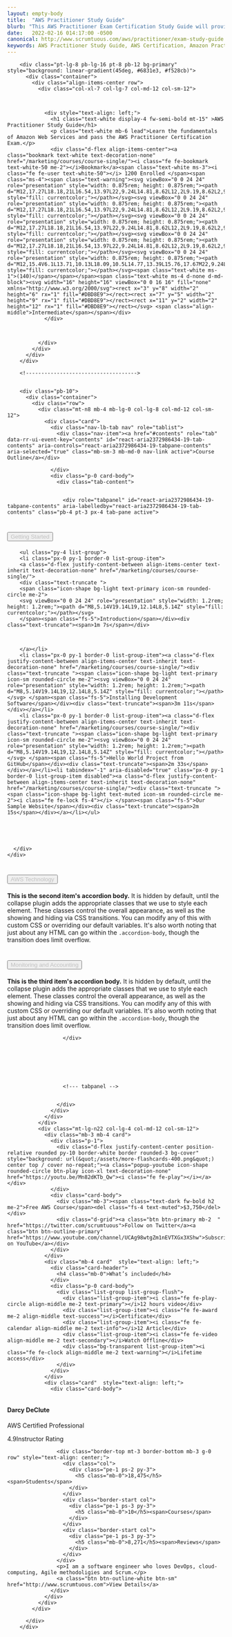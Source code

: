 ```yaml
---
layout: empty-body
title:  "AWS Practitioner Study Guide"
blurb: "This AWS Practitioner Exam Certification Study Guide will provide yo in-depth knowlege on exam objectives and help you pass the exam."
date:   2022-02-16 014:17:00 -0500
canonical: http://www.scrumtuous.com/aws/practitioner/exam-study-guide.html
keywords: AWS Practitioner Study Guide, AWS Certification, Amazon Practitioner, AWS Exam
---
```




<div id="root">
      <div class="App">
<link href="/assets/course/style.css" rel="stylesheet">

        <div class="pt-lg-8 pb-lg-16 pt-8 pb-12 bg-primary" style="background: linear-gradient(45deg, #6831e3, #f528cb)">
          <div class="container">
            <div class="align-items-center row">
              <div class="col-xl-7 col-lg-7 col-md-12 col-sm-12">
			  

			  
                <div style="text-align: left;">
                  <h1 class="text-white display-4 fw-semi-bold mt-15" >AWS Practitioner Study Guide</h1>
                  <p class="text-white mb-6 lead">Learn the fundamentals of Amazon Web Services and pass the AWS Practitioner Certification Exam.</p>
                  <div class="d-flex align-items-center"><a class="bookmark text-white text-decoration-none" href="/marketing/courses/course-single/"><i class="fe fe-bookmark text-white-50 me-2"></i>Bookmark</a><span class="text-white ms-3"><i class="fe fe-user text-white-50"></i> 1200 Enrolled </span><span class="ms-4"><span class="text-warning"><svg viewBox="0 0 24 24" role="presentation" style="width: 0.875rem; height: 0.875rem;"><path d="M12,17.27L18.18,21L16.54,13.97L22,9.24L14.81,8.62L12,2L9.19,8.62L2,9.24L7.45,13.97L5.82,21L12,17.27Z" style="fill: currentcolor;"></path></svg><svg viewBox="0 0 24 24" role="presentation" style="width: 0.875rem; height: 0.875rem;"><path d="M12,17.27L18.18,21L16.54,13.97L22,9.24L14.81,8.62L12,2L9.19,8.62L2,9.24L7.45,13.97L5.82,21L12,17.27Z" style="fill: currentcolor;"></path></svg><svg viewBox="0 0 24 24" role="presentation" style="width: 0.875rem; height: 0.875rem;"><path d="M12,17.27L18.18,21L16.54,13.97L22,9.24L14.81,8.62L12,2L9.19,8.62L2,9.24L7.45,13.97L5.82,21L12,17.27Z" style="fill: currentcolor;"></path></svg><svg viewBox="0 0 24 24" role="presentation" style="width: 0.875rem; height: 0.875rem;"><path d="M12,17.27L18.18,21L16.54,13.97L22,9.24L14.81,8.62L12,2L9.19,8.62L2,9.24L7.45,13.97L5.82,21L12,17.27Z" style="fill: currentcolor;"></path></svg><svg viewBox="0 0 24 24" role="presentation" style="width: 0.875rem; height: 0.875rem;"><path d="M12,15.4V6.1L13.71,10.13L18.09,10.5L14.77,13.39L15.76,17.67M22,9.24L14.81,8.63L12,2L9.19,8.63L2,9.24L7.45,13.97L5.82,21L12,17.27L18.18,21L16.54,13.97L22,9.24Z" style="fill: currentcolor;"></path></svg><span class="text-white ms-1">(140)</span></span></span><span class="text-white ms-4 d-none d-md-block"><svg width="16" height="16" viewBox="0 0 16 16" fill="none" xmlns="http://www.w3.org/2000/svg"><rect x="3" y="8" width="2" height="6" rx="1" fill="#DBD8E9"></rect><rect x="7" y="5" width="2" height="9" rx="1" fill="#DBD8E9"></rect><rect x="11" y="2" width="2" height="12" rx="1" fill="#DBD8E9"></rect></svg> <span class="align-middle">Intermediate</span></span></div>
                </div>
				

				
              </div>
            </div>
          </div>
        </div>

        <!------------------------------------>


        <div class="pb-10">
          <div class="container">
            <div class="row">
              <div class="mt-n8 mb-4 mb-lg-0 col-lg-8 col-md-12 col-sm-12">
                <div class="card">
                  <div class="nav-lb-tab nav" role="tablist">
                    <div class="nav-item"><a href="#contents" role="tab" data-rr-ui-event-key="contents" id="react-aria2372986434-19-tab-contents" aria-controls="react-aria2372986434-19-tabpane-contents" aria-selected="true" class="mb-sm-3 mb-md-0 nav-link active">Course Outline</a></div>

                  </div>
                  <div class="p-0 card-body">
                    <div class="tab-content">
					
					
                      <div role="tabpanel" id="react-aria2372986434-19-tabpane-contents" aria-labelledby="react-aria2372986434-19-tab-contents" class="pb-4 pt-3 px-4 tab-pane active">

					  
					  
<div class="accordion" id="accordionExample">
  <div class="accordion-item">
    <h1 class="accordion-header" id="headingOne">
      <button class="accordion-button" type="button" data-bs-toggle="collapse" data-bs-target="#collapseOne" aria-expanded="true" aria-controls="collapseOne"  style="color:silver">
        Getting Started
      </button>
    </h1>
    <div id="collapseOne" class="accordion-collapse collapse show" aria-labelledby="headingOne" data-bs-parent="#accordionExample">
      <div class="accordion-body">
        
<div class="progress">
  <div class="progress-bar progress-bar-striped progress-bar-animated" role="progressbar" style="width: 10%" aria-valuenow="5" aria-valuemin="0" aria-valuemax="100"></div>
</div>
		
		<ul class="py-4 list-group">
		<li class="px-0 py-1 border-0 list-group-item">
		<a class="d-flex justify-content-between align-items-center text-inherit text-decoration-none" href="/marketing/courses/course-single/">
		<div class="text-truncate ">
		<span class="icon-shape bg-light text-primary icon-sm rounded-circle me-2">
		<svg viewBox="0 0 24 24" role="presentation" style="width: 1.2rem; height: 1.2rem;"><path d="M8,5.14V19.14L19,12.14L8,5.14Z" style="fill: currentcolor;"></path></svg> 
		</span><span class="fs-5">Introduction</span></div><div class="text-truncate"><span>1m 7s</span></div>
		
		
		
		</a></li>
		<li class="px-0 py-1 border-0 list-group-item"><a class="d-flex justify-content-between align-items-center text-inherit text-decoration-none" href="/marketing/courses/course-single/"><div class="text-truncate "><span class="icon-shape bg-light text-primary icon-sm rounded-circle me-2"><svg viewBox="0 0 24 24" role="presentation" style="width: 1.2rem; height: 1.2rem;"><path d="M8,5.14V19.14L19,12.14L8,5.14Z" style="fill: currentcolor;"></path></svg> </span><span class="fs-5">Installing Development Software</span></div><div class="text-truncate"><span>3m 11s</span></div></a></li>
		<li class="px-0 py-1 border-0 list-group-item"><a class="d-flex justify-content-between align-items-center text-inherit text-decoration-none" href="/marketing/courses/course-single/"><div class="text-truncate "><span class="icon-shape bg-light text-primary icon-sm rounded-circle me-2"><svg viewBox="0 0 24 24" role="presentation" style="width: 1.2rem; height: 1.2rem;"><path d="M8,5.14V19.14L19,12.14L8,5.14Z" style="fill: currentcolor;"></path></svg> </span><span class="fs-5">Hello World Project from GitHub</span></div><div class="text-truncate"><span>2m 33s</span></div></a></li><li tabindex="-1" aria-disabled="true" class="px-0 py-1 border-0 list-group-item disabled"><a class="d-flex justify-content-between align-items-center text-inherit text-decoration-none" href="/marketing/courses/course-single/"><div class="text-truncate "><span class="icon-shape bg-light text-muted icon-sm rounded-circle me-2"><i class="fe fe-lock fs-4"></i> </span><span class="fs-5">Our Sample Website</span></div><div class="text-truncate"><span>2m 15s</span></div></a></li></ul>
		
		
		
		
		
      </div>
    </div>
  </div>
  <div class="accordion-item">
    <h1 class="accordion-header" id="headingTwo">
      <button class="accordion-button collapsed" type="button" data-bs-toggle="collapse" data-bs-target="#collapseTwo" aria-expanded="false" aria-controls="collapseTwo" style="color:silver">
        AWS Technology
      </button>
    </h1>
    <div id="collapseTwo" class="accordion-collapse collapse" aria-labelledby="headingTwo" data-bs-parent="#accordionExample">
      <div class="accordion-body">
        <strong>This is the second item's accordion body.</strong> It is hidden by default, until the collapse plugin adds the appropriate classes that we use to style each element. These classes control the overall appearance, as well as the showing and hiding via CSS transitions. You can modify any of this with custom CSS or overriding our default variables. It's also worth noting that just about any HTML can go within the <code>.accordion-body</code>, though the transition does limit overflow.
      </div>
    </div>
  </div>
  <div class="accordion-item">
    <h1 class="accordion-header" id="headingThree">
      <button class="accordion-button collapsed" type="button" data-bs-toggle="collapse" data-bs-target="#collapseThree" aria-expanded="false" aria-controls="collapseThree" style="color:silver">
        Monitoring and Accounting
      </button>
    </h1>
    <div id="collapseThree" class="accordion-collapse collapse" aria-labelledby="headingThree" data-bs-parent="#accordionExample">
      <div class="accordion-body">
        <strong>This is the third item's accordion body.</strong> It is hidden by default, until the collapse plugin adds the appropriate classes that we use to style each element. These classes control the overall appearance, as well as the showing and hiding via CSS transitions. You can modify any of this with custom CSS or overriding our default variables. It's also worth noting that just about any HTML can go within the <code>.accordion-body</code>, though the transition does limit overflow.
      </div>
    </div>
  </div>
</div>					  
					  
					  
                     
					  </div>
					  
					  
					  
					  
                     
                      
                      
					  <!--- tabpanel -->
					  
                     
                    </div>
                  </div>
                </div>
              </div>
              <div class="mt-lg-n22 col-lg-4 col-md-12 col-sm-12">
                <div class="mb-3 mb-4 card">
                  <div class="p-1">
                    <div class="d-flex justify-content-center position-relative rounded py-10 border-white border rounded-3 bg-cover" style="background: url(&quot;/assets/more-flashcards-400.png&quot;) center top / cover no-repeat;"><a class="popup-youtube icon-shape rounded-circle btn-play icon-xl text-decoration-none" href="https://youtu.be/Mn82dKTb_Qw"><i class="fe fe-play"></i></a></div>
                  </div>
                  <div class="card-body">
                    <div class="mb-3"><span class="text-dark fw-bold h2 me-2">Free AWS Course</span><del class="fs-4 text-muted">$3,750</del></div>
                    <div class="d-grid"><a class="btn btn-primary mb-2  " href="https://twitter.com/scrumtuous">Follow on Twitter</a><a class="btn btn-outline-primary" href="https://www.youtube.com/channel/UCAg98wtgZm1nEVTXGx3XShw">Subscribe on YouTube</a></div>
                  </div>
                </div>
                <div class="mb-4 card"  style="text-align: left;">
                  <div class="card-header">
                    <h4 class="mb-0">What’s included</h4>
                  </div>
                  <div class="p-0 card-body">
                    <div class="list-group list-group-flush">
                      <div class="list-group-item"><i class="fe fe-play-circle align-middle me-2 text-primary"></i>12 hours video</div>
                      <div class="list-group-item"><i class="fe fe-award me-2 align-middle text-success"></i>Certificate</div>
                      <div class="list-group-item"><i class="fe fe-calendar align-middle me-2 text-info"></i>12 Article</div>
                      <div class="list-group-item"><i class="fe fe-video align-middle me-2 text-secondary"></i>Watch Offline</div>
                      <div class="bg-transparent list-group-item"><i class="fe fe-clock align-middle me-2 text-warning"></i>Lifetime access</div>
                    </div>
                  </div>
                </div>
                <div class="card"  style="text-align: left;">
                  <div class="card-body">
				  
				  
<div class="d-flex align-items-center"><div class="position-relative"><img src="/assets/darcy-github.jfif" alt="" class="rounded-circle avatar-xl"><a class="position-absolute mt-2 ms-n3" data-bs-toggle="tooltip" data-placement="top" title="Verifed" href="/marketing/courses/course-single/"></a></div><div class="ms-4"><h4 class="mb-0">Darcy DeClute</h4><p class="mb-1 fs-6">AWS Certified Professional</p><span class="fs-6"><span class="text-warning">4.9</span><span class="mdi mdi-star text-warning me-2"></span>Instructor Rating</span></div></div>



                    <div class="border-top mt-3 border-bottom mb-3 g-0 row" style="text-align: center;">
                      <div class="col">
                        <div class="pe-1 ps-2 py-3">
                          <h5 class="mb-0">18,475</h5><span>Students</span>
                        </div>
                      </div>
                      <div class="border-start col">
                        <div class="pe-1 ps-3 py-3">
                          <h5 class="mb-0">10</h5><span>Courses</span>
                        </div>
                      </div>
                      <div class="border-start col">
                        <div class="pe-1 ps-3 py-3">
                          <h5 class="mb-0">8,271</h5><span>Reviews</span>
                        </div>
                      </div>
                    </div>
                    <p>I am a software engineer who loves DevOps, cloud-computing, Agile methodoligies and Scrum.</p>
					<a class="btn btn-outline-white btn-sm" href="http://www.scrumtuous.com">View Details</a>
                  </div>
                </div>
              </div>
            </div>
            
          </div>
        </div>
































      </div>
    </div>

